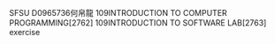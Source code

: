 SFSU D0965736何帛龍
109INTRODUCTION TO COMPUTER PROGRAMMING[2762]
109INTRODUCTION TO SOFTWARE LAB[2763]
exercise 

